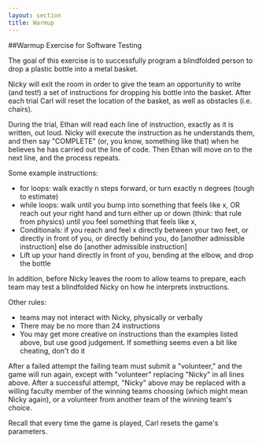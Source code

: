 ```yaml
---
layout: section
title: Warmup
---
```

##Warmup Exercise for Software Testing

The goal of this exercise is to successfully program a blindfolded person to drop a plastic bottle into a metal basket.

Nicky will exit the room in order to give the team an opportunity to write (and test!) a set of instructions for dropping his bottle into the basket. After each trial Carl will reset the location of the basket, as well as obstacles (i.e. chairs).

During the trial, Ethan will read each line of instruction, exactly as it is written, out loud. Nicky will execute the instruction as he understands them, and then say "COMPLETE" (or, you know, something like that) when he believes he has carried out the line of code. Then Ethan will move on to the next line, and the process repeats. 

Some example instructions:

- for loops: walk exactly n steps forward, or turn exactly n degrees (tough to estimate)
- while loops: walk until you bump into something that feels like x, OR reach out your right hand and turn either up or down (think: that rule from physics) until you feel something that feels like x,
- Conditionals: if you reach and feel x directly between your two feet, or directly in front of you, or directly behind you, do [another admissible instruction] else do [another admissible instruction]
- Lift up your hand directly in front of you, bending at the elbow, and drop the bottle

In addition, before Nicky leaves the room to allow teams to prepare, each team may test a blindfolded Nicky on how he interprets instructions. 

Other rules:
- teams may not interact with Nicky, physically or verbally
- There may be no more than 24 instructions
- You may get more creative on instructions than the examples listed above, but use good judgement. If something seems even a bit like cheating, don't do it

After a failed attempt the failing team must submit a "volunteer," and the game will run again, except with "volunteer" replacing "Nicky" in all lines above. After a successful attempt, "Nicky" above may be replaced with a willing faculty member of the winning teams choosing (which might mean Nicky again), or a volunteer from another team of the winning team's choice.  

Recall that every time the game is played, Carl resets the game's parameters. 


